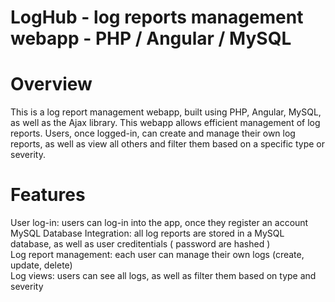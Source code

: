 # LogHub - log reports management webapp - PHP / Angular / MySQL

<h1> Overview </h1>
<div> This is a log report management webapp, built using PHP, Angular, MySQL, as well as the Ajax library. This webapp allows efficient management of log reports. Users, once logged-in, can create and manage their own log reports, as well as view all others and filter them based on a specific type or severity. </div>

<h1> Features </h1>
<div>
 <bold> User log-in: </bold>
 users can log-in into the app, once they register an account
</div>
<div>
 <bold>
  MySQL Database Integration: 
 </bold>
  all log reports are stored in a MySQL database, as well as user creditentials ( password are hashed )
</div>
<div>
 <bold>
  Log report management: 
 </bold>
 each user can manage their own logs (create, update, delete)
</div>
<div>
 <bold>
  Log views: 
 </bold>
  users can see all logs, as well as filter them based on type and severity
</div>


 
